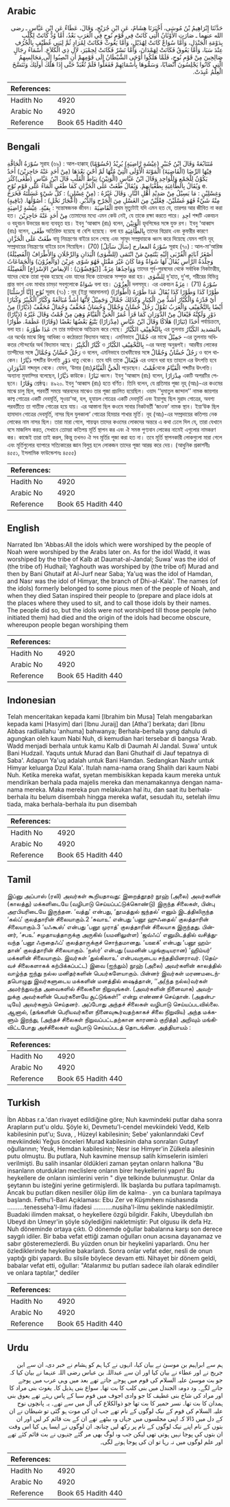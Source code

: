 ## Arabic


<div dir="rtl" lang="ar" style={{fontSize:'larger',backgroundColor:'#f8f9fa',padding:20}}>
حَدَّثَنَا إِبْرَاهِيمُ بْنُ مُوسَى، أَخْبَرَنَا هِشَامٌ، عَنِ ابْنِ جُرَيْجٍ، وَقَالَ، عَطَاءٌ عَنِ ابْنِ عَبَّاسٍ ـ رضى الله عنهما ـ صَارَتِ الأَوْثَانُ الَّتِي كَانَتْ فِي قَوْمِ نُوحٍ فِي الْعَرَبِ بَعْدُ، أَمَّا وُدٌّ كَانَتْ لِكَلْبٍ بِدَوْمَةِ الْجَنْدَلِ، وَأَمَّا سُوَاعٌ كَانَتْ لِهُذَيْلٍ، وَأَمَّا يَغُوثُ فَكَانَتْ لِمُرَادٍ ثُمَّ لِبَنِي غُطَيْفٍ بِالْجُرُفِ عِنْدَ سَبَا، وَأَمَّا يَعُوقُ فَكَانَتْ لِهَمْدَانَ، وَأَمَّا نَسْرٌ فَكَانَتْ لِحِمْيَرَ، لآلِ ذِي الْكَلاَعِ‏.‏ أَسْمَاءُ رِجَالٍ صَالِحِينَ مِنْ قَوْمِ نُوحٍ، فَلَمَّا هَلَكُوا أَوْحَى الشَّيْطَانُ إِلَى قَوْمِهِمْ أَنِ انْصِبُوا إِلَى مَجَالِسِهِمُ الَّتِي كَانُوا يَجْلِسُونَ أَنْصَابًا، وَسَمُّوهَا بِأَسْمَائِهِمْ فَفَعَلُوا فَلَمْ تُعْبَدْ حَتَّى إِذَا هَلَكَ أُولَئِكَ وَتَنَسَّخَ الْعِلْمُ عُبِدَتْ‏.‏
</div>
<div style={{backgroundColor:'#f8f9fa',padding:20, marginBottom: 10}}><table> <thead> <tr> <th>References:</th> <th></th> </tr> </thead> <tbody><tr><td>Hadith No</td><td>4920</td></tr><tr><td>Arabic No</td><td>4920</td></tr><tr><td>Reference</td><td>Book 65 Hadith 440</td></tr></tbody></table></div>

## Bengali


<div dir="ltr" lang="bn" style={{fontSize:'larger',backgroundColor:'#f8f9fa',padding:20}}>
سُوْرَةُ الْحَاقَّةِ সূরাহ (৬৯) : আল-হাক্কাহ্ (حُسُوْمًا) مُتَتَابُعَةً وَقَالَ ابْنُ جُبَيْرٍ (عِيْشَةٍ رَّاضِيَةٍ) يُرِيْدُ فِيْهَا الرِّضَا (الْقَاضِيَةَ) الْمَوْتَةَ الْأُوْلَى الَّتِيْ مُتُّهَا لَمْ أُحْيَ بَعْدَهَا (مِنْ أَحَدٍ عَنْهُ حَاجِزِيْنَ) أَحَدٌ يَكُوْنُ لِلْجَمْعِ وَلِلْوَاحِدِ وَقَالَ ابْنُ عَبَّاسٍ (الْوَتِيْنَ) نِيَاطُ الْقَلْبِ قَالَ ابْنُ عَبَّاسٍ (طَغٰى)كَثُرَ وَيُقَالُ بِالطَّاغِيَةِ بِطُغْيَانِهِمْ. وَيُقَالُ طَغَتْ عَلَى الْخَزَّانِ كَمَا طَغَى الْمَاءُ عَلَى قَوْمِ نُوْحٍ e. وَغِسْلِيْنٍ : مَا يَسِيْلُ مِنْ صَدِيْدِ أهْلِ النَّارِ. وَقَالَ غَيْرُهُ : (مِنْ غِسْلِنٍ) : كلُّ شَيْءٍ غَسَلْتَهُ فَخَرَجَ مِنْهُ شَيْءٌ فَهُوَ غَسْلَيْنٌ، فِعْلَيْنٌ مِنَ الغَسْلِ مِنَ الْجَرْحِ وَالدُّبُرِ. (أعْجَارُ نَخْلٍ) : أُصُوْلُهَا. (بَاقِيةٍ) : بِقيّةٍ. عِيْشَةٍ رَّاضِيَةٍ সন্তোষজনক জীবন। الْقَاضِيَةَ প্রথম মৃত্যুটাই যদি এমন হত যে, তারপর আর জীবিত না করা হত। مِنْ أَحَدٍ عَنْهُ حَاجِزِيْنَ তোমাদের মধ্যে এমন কেউ নেই, যে তাকে রক্ষা করতে পারে। احِدِ শব্দটি একবচন ও বহুবচন উভয়ের জন্য ব্যবহৃত হয়। ইবনু ‘আব্বাস (রাঃ) বলেন, الْوَتِيْنَ হৃদপিন্ডের সঙ্গে যুক্ত রগ। ইবনু ‘আব্বাস (রাঃ) বলেন, طَغٰى অতিরিক্ত হয়েছে বা বেশি হয়েছে। বলা হয় بِالطَّاغِيَةِ তাদের বিদ্রোহ এবং কুফরীর কারণে طَغَتْ عَلَى الْخَزَّانِ বায়ু নিয়ন্ত্রণের বাইরে চলে গেছে এবং সামূদ সম্প্রদায়কে ধ্বংস করে দিয়েছে যেমন পানি নূহ্ সম্প্রদায়ের নিয়ন্ত্রণের বাইরে চলে গিয়েছিল। (70) سُوْرَةُ المعارج [سَأَلَ سَآئِلٌ] সূরাহ (৭০) : আল-মা‘আরিজ (الْفَصِيْلَةُ) أَصْغَرُ آبَائِهِ الْقُرْبَى إِلَيْهِ يَنْتَمِيْ مَنْ انْتَمَى (لِلشَّوٰى) الْيَدَانِ وَالرِّجْلَانِ وَالأَطْرَافُ وَجِلْدَةُ الرَّأْسِ يُقَالُ لَهَا شَوَاةٌ وَمَا كَانَ غَيْرَ مَقْتَلٍ فَهُوَ شَوًى عِزِيْنَ (وَالْعِزُوْنَ) وَالْجَمَاعَاتُ وَوَاحِدُهَا عِزَةٌ. [(يُوْفِضُوْنَ) : الإيفاضُ الإسْرَاعِ] الْفَصِيْلَةُ তাদের পূর্ব-পুরষদের থেকে সর্বাধিক নিকটাত্মীয়, যাদের থেকে তারা পৃথক হয়েছে এবং যাদের দিকে তাদেরকে সম্পৃক্ত করা হয়। لِلشَّوٰى দু’হাত, দু’পা, শরীরের বিভিন্ন প্রান্ত ভাগ এবং মাথার চামড়া সবগুলোকে شَوَاةٌ বলা হয়। الْعِزُوْنَ দলসমূহ। এর একবচন عِزَةٌ। (71) سُوْرَةُ نُوْحٍ [إِنَّا أَرْسَلْنَا] সূরাহ (৭১) : নূহ (ইন্না আরসালনা) (أَطْوَارًا) طَوْرًا كَذَا وَطَوْرًا كَذَا يُقَالُ عَدَا طَوْرَهُ أَيْ قَدْرَهُ وَالْكُبَّارُ أَشَدُّ مِنَ الْكِبَارِ وَكَذَلِكَ جُمَّالٌ وَجَمِيْلٌ لِأَنَّهَا أَشَدُّ مُبَالَغَةً وَكُبَّارٌ الْكَبِيْرُ وَكُبَارًا أَيْضًا بِالتَّخْفِيْفِ وَالْعَرَبُ تَقُوْلُ رَجُلٌ حُسَّانٌ وَجُمَّالٌ وَحُسَانٌ مُخَفَّفٌ وَجُمَالٌ مُخَفَّفٌ (دَيَّارًا) مِنْ دَوْرٍ وَلَكِنَّهُ فَيْعَالٌ مِنْ الدَّوَرَانِ كَمَا قَرَأَ عُمَرُ الْحَيُّ الْقَيَّامُ وَهِيَ مِنْ قُمْتُ وَقَالَ غَيْرُهُ (دَيَّارًا) أَحَدًا (تَبَارًا) هَلَاكًا وَقَالَ ابْنُ عَبَّاسٍ (مِدْرَارًا) يَتْبَعُ بَعْضُهَا بَعْضًا (وَقَارًا) عَظَمَةً. طْوَارًا পর্যায়ক্রমে, বলা হয়। عَدَا طَوْرَهُ সে তার মর্যাদাকে অতিক্রম করে গেছে। بِالتَّخْفِيْفِ الكُبَّارُ এর তুলনায় بالتشديد الكُبَّارُ এর অর্থের মাঝে কিছু আধিক্য ও কঠোরতা বিদ্যমান আছে। এমনিভাবে جُمَّالٌ এর মাঝে جَمِيْلٌ -এর তুলনায় অধিকতর সৌন্দর্যের অর্থ বিদ্যমান আছে। كُبَّارٌ الْكَبِيْرُ ও بِالتَّخْفِيْفِ الكُبَّارُ -এর অবস্থা অনুরূপই। আরবীয় লোকের তাশ্দীদের সঙ্গে رَجُلٌ حُسَّانٌ وَجُمَّالٌ ও বলেন, এমনিভাবে তাখফীফের সঙ্গে رَجُلٌ حُسَّانٌ وَجُمَّالٌ ও বলে থাকেন। دَيَّارًا শব্দটির উৎপত্তি دَوْرٍ ধাতু থেকে। তবে যদি তাকে فَيْعَالٌ এর ওযনে ধরা হয় তাহলে এর উৎপত্তি হবে الدَّوَرَانِ শব্দমূল থেকে। যেমন, ‘উমার (রাঃ)الْحَيُّ الْقَيَّامُ পড়েছেন। قُمْتُথেকে الْقَيَّامُ শব্দটির উৎপত্তি। অন্যান্য মুফাস্সির বলেছেন, دَيَّارًا কাউকে। تَبَارًا ধ্বংস। ইবনু ‘আব্বাস (রাঃ) বলেন, مِدْرَارًا একটি অপরটির পেছনে। وَقَارًا শ্রেষ্ঠত্ব। ৪৯২০. ইবনু ‘আব্বাস (রাঃ) হতে বর্ণিত। তিনি বলেন, যে প্রতিমার পূজা নূহ্ (আঃ)-এর কওমের মাঝে চালু ছিল, পরবর্তী সময়ে আরবদের মাঝেও তার পূজা প্রচলিত হয়েছিল। ওয়াদ ‘‘দুমাতুল জান্দাল’’ নামক জায়গার কাল্ব গোত্রের একটি দেবমূর্তি, সূওয়া‘আ, হল, হুযায়ল গোত্রের একটি দেবমূর্তি এবং ইয়াগুছ ছিল মুরাদ গোত্রের, অবশ্য পরবর্তীতে তা গাতীফ গোত্রের হয়ে যায়। এর আস্তানা ছিল কওমে সাবার নিকটবর্তী ‘জাওফ’ নামক স্থান। ইয়া‘উক ছিল হামাদান গোত্রের দেবমূর্তি, নাসর ছিল যুলকালা‘ গোত্রের হিময়ার শাখার মূর্তি। নূহ (আঃ)-এর সম্প্রদায়ের কতিপয় নেক লোকের নাম নাসর ছিল। তারা মারা গেলে, শায়ত্বন তাদের কওমের লোকদের অন্তরে এ কথা ঢেলে দিল যে, তারা যেখানে বসে মাজলিস করত, সেখানে তোমরা কতিপয় মূর্তি স্থাপন কর এবং ঐ সমস্ত পুণ্যবান লোকের নামেই এগুলোর নামকরণ কর। কাজেই তারা তাই করল, কিন্তু তখনও ঐ সব মূর্তির পূজা করা হত না। তবে মূর্তি স্থাপনকারী লোকগুলো মারা গেলে এবং মূর্তিগুলোর ব্যাপারে সত্যিকারের জ্ঞান বিলুপ্ত হলে লোকজন তাদের পূজা আরম্ভ করে দেয়। (আধুনিক প্রকাশনীঃ ৪৫৫১, ইসলামিক ফাউন্ডেশনঃ ৪৫৫৫)
</div>
<div style={{backgroundColor:'#f8f9fa',padding:20, marginBottom: 10}}><table> <thead> <tr> <th>References:</th> <th></th> </tr> </thead> <tbody><tr><td>Hadith No</td><td>4920</td></tr><tr><td>Arabic No</td><td>4920</td></tr><tr><td>Reference</td><td>Book 65 Hadith 440</td></tr></tbody></table></div>

## English


<div dir="ltr" lang="en" style={{fontSize:'larger',backgroundColor:'#f8f9fa',padding:20}}>
Narrated Ibn 'Abbas:All the idols which were worshiped by the people of Noah were worshiped by the Arabs later on. As for the idol Wadd, it was worshiped by the tribe of Kalb at Daumat-al-Jandal; Suwa' was the idol of (the tribe of) Hudhail; Yaghouth was worshiped by (the tribe of) Murad and then by Bani Ghutaif at Al-Jurf near Saba; Ya'uq was the idol of Hamdan, and Nasr was the idol of Himyar, the branch of Dhi-al-Kala'. The names (of the idols) formerly belonged to some pious men of the people of Noah, and when they died Satan inspired their people to (prepare and place idols at the places where they used to sit, and to call those idols by their names. The people did so, but the idols were not worshiped till those people (who initiated them) had died and the origin of the idols had become obscure, whereupon people began worshiping them
</div>
<div style={{backgroundColor:'#f8f9fa',padding:20, marginBottom: 10}}><table> <thead> <tr> <th>References:</th> <th></th> </tr> </thead> <tbody><tr><td>Hadith No</td><td>4920</td></tr><tr><td>Arabic No</td><td>4920</td></tr><tr><td>Reference</td><td>Book 65 Hadith 440</td></tr></tbody></table></div>

## Indonesian


<div dir="ltr" lang="id" style={{fontSize:'larger',backgroundColor:'#f8f9fa',padding:20}}>
Telah menceritakan kepada kami [Ibrahim bin Musa] Telah mengabarkan kepada kami [Hasyim] dari [Ibnu Juraij] dan [Atha'] berkata; dari [Ibnu Abbas radliallahu 'anhuma] bahwanya; Berhala-berhala yang dahulu di agungkan oleh kaum Nabi Nuh, di kemudian hari tersebar di bangsa 'Arab. Wadd menjadi berhala untuk kamu Kalb di Daumah Al Jandal. Suwa' untuk Bani Hudzail. Yaquts untuk Murad dan Bani Ghuthaif di Jauf tepatnya di Saba'. Adapun Ya'uq adalah untuk Bani Hamdan. Sedangkan Nashr untuk Himyar keluarga Dzul Kala'. Itulah nama-nama orang Shalih dari kaum Nabi Nuh. Ketika mereka wafat, syetan membisikkan kepada kaum mereka untuk mendirikan berhala pada majelis mereka dan menamakannya dengan nama-nama mereka. Maka mereka pun melakukan hal itu, dan saat itu berhala-berhala itu belum disembah hingga mereka wafat, sesudah itu, setelah ilmu tiada, maka berhala-berhala itu pun disembah
</div>
<div style={{backgroundColor:'#f8f9fa',padding:20, marginBottom: 10}}><table> <thead> <tr> <th>References:</th> <th></th> </tr> </thead> <tbody><tr><td>Hadith No</td><td>4920</td></tr><tr><td>Arabic No</td><td>4920</td></tr><tr><td>Reference</td><td>Book 65 Hadith 440</td></tr></tbody></table></div>

## Tamil


<div dir="ltr" lang="ta" style={{fontSize:'larger',backgroundColor:'#f8f9fa',padding:20}}>
இப்னு அப்பாஸ் (ரலி) அவர்கள் கூறியதாவது: இறைத்தூதர் நூஹ் (அலை) அவர்களின் (காலத்து) மக்களிடையே (வழிபாடு செய்யப்பட்டுக்கொண்டு) இருந்த சிலைகள், பின்பு அரபியரிடையே இருந்தன. ‘வத்து’ என்பது, ‘தூமத்துல் ஜந்தல்’ எனும் இடத்திலிருந்த ‘கல்ப்’ குலத்தாரின் சிலையாகும்.2 ‘சுவாஉ’ என்பது ‘பனூ ஹுஃதைல்’ குலத்தாரின் சிலையாகும்.3 ‘யஃகூஸ்’ என்பது ‘பனூ முராத்’ குலத்தாரின் சிலையாக இருந்தது. பின்னர், ‘சபஉ’ சமுதாயத்தாருக்கு அருகில் (யமனிலுள்ள) ‘ஜவ்ஃப்’ எனுமிடத்தில் வசித்துவந்த ‘பனூ ஃகுதைஃப்’ குலத்தாருக்குச் சொந்தமானது. ‘யஊக்’ என்பது ‘பனூ ஹம்தான்’ குலத்தாரின் சிலையாகும். ‘நஸ்ர்’ என்பது (யமனின் பழங்குடியரான) ‘ஹிம்யர்’ மக்களின் சிலையாகும். இவர்கள் ‘துல்கிலாஉ’ என்பவருடைய சந்ததியினராவர். (தெய்வச் சிலைகளாகக் கற்பிக்கப்பட்ட) இவை (ஐந்தும்) நூஹ் (அலை) அவர்களின் காலத்தில் வாழ்ந்த ஐந்து நல்ல மனிதர்களின் பெயர்களேயாகும். பின்னர் இவர்கள் மரணமடைந்தபொழுது இவர்களுடைய மக்களின் மனத்தில் ஷைத்தான், ‘‘அ(ந்த நல்ல)வர்கள் அமர்ந்துவந்த அவைகளில் சிலைகளை நிறுவுங்கள். (அவர்களின் நினைவாக) அவற்றுக்கு அவர்களின் பெயர்களையே சூட்டுங்கள்!” என்று எண்ணச் செய்தான். (அதன்படியே) அவர்களும் செய்தனர். அப்போது அந்தச் சிலைகள் வழிபாடு செய்யப்படவில்லை. ஆனால், (தங்களின் பெரியவர்களை நினைவுகூர்வதற்காகச் சிலை நிறுவிய) அந்த மக்களும் இறந்து, (அந்தச் சிலைகள் நிறுவப்பட்டதற்கான காரணம் குறித்த) அறிவும் மங்கிவிட்டபோது அச்சிலைகள் வழிபாடு செய்யப்படத் தொடங்கின. அத்தியாயம் :
</div>
<div style={{backgroundColor:'#f8f9fa',padding:20, marginBottom: 10}}><table> <thead> <tr> <th>References:</th> <th></th> </tr> </thead> <tbody><tr><td>Hadith No</td><td>4920</td></tr><tr><td>Arabic No</td><td>4920</td></tr><tr><td>Reference</td><td>Book 65 Hadith 440</td></tr></tbody></table></div>

## Turkish


<div dir="ltr" lang="tr" style={{fontSize:'larger',backgroundColor:'#f8f9fa',padding:20}}>
İbn Abbas r.a.'dan rivayet edildiğine göre; Nuh kavmindeki putlar daha sonra Arapların put'u oldu. Şöyle ki, Devmetu'l-cendel mevkiindeki Vedd, Kelb kabilesinin put'u; Suva, , Hüzeyl kabilesinin; Sebe' yakınlarındaki Cevf mevkiindeki Yeğus önceleri Murad kabilesinin daha sonraları Gutayf oğullarının; Yeuk, Hemdan kabilesinin; Nesr ise Himyer'in Zülkela ailesinin putu olmuştu. Bu putlara, Nuh kavmine mensup salih kimselerin isimleri verilmişti. Bu salih insanlar öldükleri zaman şeytan onların halkına "Bu insanların oturdukları meclislere onların birer heykellerini yapın! Bu heykellere de onların isimlerini verin " diye telkinde bulunmuştur. Onlar da şeytanın bu isteğini yerine getirmişlerdi. İlk başlarda bu putlara tapılmamıştı. Ancak bu putları diken nesiller ölüp ilim de kalma- . yın ca bunlara tapılmaya başlandı. Fethu’l-Bari Açıklaması: Ebu Zer ve Küşmıhenı nüshasında ..........tenesseha'l-ilmu ifadesi ...........nusiha'l-ilmu şeklinde nakledilmiştir. Buadaki ilimden maksat, o heykellere özgü bilgidir. Fakihı, Ubeydullah ıbn Ubeyd ıbn Umeyr'in şöyle söylediğini nakletmiştir: Put olgusu ilk defa Hz. Nuh döneminde ortaya çıktı. O dönemde oğullar babalarına karşı son derece saygılı idiler. Bir baba vefat ettiği zaman oğulları onun acısına dayanamaz ve sabır gösteremezlerdi. Bu yüzden onun bir heykelini yaparlardı. Onu her özlediklerinde heykeline bakarlardı. Sonra onlar vefat eder, nesli de onun yaptığı gibi yapardı. Bu silsile böylece devam etti. Nihayet bir dönem geldi, babalar vefat etti, oğullar: "Atalarımız bu putları sadece ilah olarak edindiler ve onlara taptılar," dediler
</div>
<div style={{backgroundColor:'#f8f9fa',padding:20, marginBottom: 10}}><table> <thead> <tr> <th>References:</th> <th></th> </tr> </thead> <tbody><tr><td>Hadith No</td><td>4920</td></tr><tr><td>Arabic No</td><td>4920</td></tr><tr><td>Reference</td><td>Book 65 Hadith 440</td></tr></tbody></table></div>

## Urdu


<div dir="rtl" lang="ur" style={{fontSize:'larger',backgroundColor:'#f8f9fa',padding:20}}>
ہم سے ابراہیم بن موسیٰ نے بیان کیا، انہوں نے کہا ہم کو ہشام نے خبر دی، ان سے ابن جریج نے اور عطاء نے بیان کیا اور ان سے عبداللہ بن عباس رضی اللہ عنہما نے بیان کیا کہ جو بت موسیٰ علیہ السلام کی قوم میں پوجے جاتے تھے بعد میں وہی عرب میں پوجے جانے لگے۔ ود دومۃ الجندل میں بنی کلب کا بت تھا۔ سواع بنی ہذیل کا۔ یغوث بنی مراد کا اور مراد کی شاخ بنی غطیف کا جو وادی اجوف میں قوم سبا کے پاس رہتے تھے یعوق بنی ہمدان کا بت تھا۔ نسر حمیر کا بت تھا جو ذوالکلاع کی آل میں سے تھے۔ یہ پانچوں نوح علیہ السلام کی قوم کے نیک لوگوں کے نام تھے جب ان کی موت ہو گئی تو شیطان نے ان کے دل میں ڈالا کہ اپنی مجلسوں میں جہاں وہ بیٹھے تھے ان کے بت قائم کر لیں اور ان بتوں کے نام اپنے نیک لوگوں کے نام پر رکھ لیں چنانچہ ان لوگوں نے ایسا ہی کیا اس وقت ان بتوں کی پوجا نہیں ہوتی تھی لیکن جب وہ لوگ بھی مر گئے جنہوں نے بت قائم کئے تھے اور علم لوگوں میں نہ رہا تو ان کی پوجا ہونے لگی۔
</div>
<div style={{backgroundColor:'#f8f9fa',padding:20, marginBottom: 10}}><table> <thead> <tr> <th>References:</th> <th></th> </tr> </thead> <tbody><tr><td>Hadith No</td><td>4920</td></tr><tr><td>Arabic No</td><td>4920</td></tr><tr><td>Reference</td><td>Book 65 Hadith 440</td></tr></tbody></table></div>